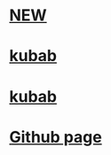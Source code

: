 # [NEW](https://github.com/ddpd/Tools-website)

# [kubab](https://pass-gen.kubab.xyz)
# [kubab](https://password-generator.kubab.xyz)
# [Github page](https://ddpd.github.io/pass-gen)
